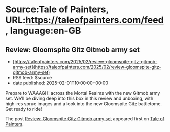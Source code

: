 # Source:Tale of Painters, URL:https://taleofpainters.com/feed, language:en-GB

## Review: Gloomspite Gitz Gitmob army set
 - [https://taleofpainters.com/2025/02/review-gloomspite-gitz-gitmob-army-set](https://taleofpainters.com/2025/02/review-gloomspite-gitz-gitmob-army-set)
 - RSS feed: $source
 - date published: 2025-02-01T10:00:00+00:00

<p>Prepare to WAAAGH! across the Mortal Realms with the new Gitmob army set. We'll be diving deep into this box in this review and unboxing, with high-res sprue images and a look into the new Gloomspite Gitz battletome. Get ready to ride!</p>
<p>The post <a href="https://taleofpainters.com/2025/02/review-gloomspite-gitz-gitmob-army-set/">Review: Gloomspite Gitz Gitmob army set</a> appeared first on <a href="https://taleofpainters.com">Tale of Painters</a>.</p>

